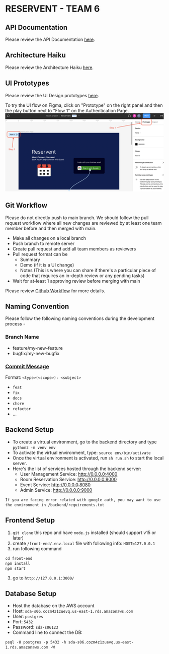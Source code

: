 # RESERVENT - TEAM 6

## API Documentation

Please review the API Documentation [here](https://hackmd.io/@saksham-bhalla/S1pKJxBxn/edit).

## Architecture Haiku

Please review the Architecture Haiku [here](https://docs.google.com/document/d/1wtcVfIZTQdThSHfUntw8accwkPUaRFBS/edit?usp=sharing&ouid=116506808424154350020&rtpof=true&sd=true).

## UI Prototypes 

Please review the UI Design prototypes [here](https://www.figma.com/file/AhcHxAZcDttB2oJM5bDnmj/Untitled?node-id=0%3A1&t=zSJevP3CWC03RgGh-1).  

To try the UI flow on Figma, click on "Prototype" on the right panel and then the play button next to "Flow 1" on the Authentication Page.  
![Figma Flow Image](ui-prototypes/figma_flow.png)  

## Git Workflow

Please do not directly push to main branch. We should follow the pull request workflow where all new changes are reviewed by at least one team member before and then merged with main. 
  - Make all changes on a local branch
  - Push branch to remote server
  - Create pull request and add all team members as reviewers
  - Pull request format can be 
    - Summary
    - Demo (if it is a UI change)
    - Notes (This is where you can share if there's a particular piece of code that requires an in-depth review or any pending tasks)
  - Wait for at-least 1 approving review before merging with main
  
Please review [Github Workflow](https://docs.github.com/en/get-started/quickstart/github-flow) for more details.
  
## Naming Convention

 Please follow the following naming conventions during the development process - 
 
### Branch Name
 
 - feature/my-new-feature  
 - bugfix/my-new-bugfix
 
### [Commit Message](https://gist.github.com/joshbuchea/6f47e86d2510bce28f8e7f42ae84c716)

Format: `<type>(<scope>): <subject>`

- `feat`
- `fix`
- `docs`
- `chore`
- `refactor`
- ...
 
## Backend Setup

- To create a virtual environment, go to the backend directory and type `python3 -m venv env`
- To activate the virtual environment, type: `source env/bin/activate`
- Once the virtual environment is activated, run `sh run.sh` to start the local server.
- Here's the list of services hosted through the backend server:
  - User Management Service: http://0.0.0.0:4000
  - Room Reservation Service: http://0.0.0.0:8000
  - Event Service: http://0.0.0.0:8080
  - Admin Service: http://0.0.0.0:9000

```
If you are facing error related with google auth, you may want to use the environment in /backend/requirements.txt
```

## Frontend Setup

1. `git clone` this repo and have `node.js` installed (should support v15 or later)
2. create `/front-end/.env.local` file with following info: `HOST=127.0.0.1`
3. run following command

```
cd front-end
npm install
npm start
```

3. go to `http://127.0.0.1:3000/`

## Database Setup

- Host the database on the AWS account
- Host: `sda-s06.cozm4z1zuevq.us-east-1.rds.amazonaws.com`
- User: `postgres`
- Port: `5432`
- Password: `sda-s06123`
- Command line to connect the DB: 
```
psql -U postgres -p 5432 -h sda-s06.cozm4z1zuevq.us-east-1.rds.amazonaws.com -W
```
